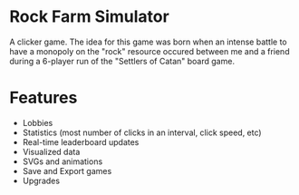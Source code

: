 # Rock Farm Simulator

A clicker game. The idea for this game was born when an intense battle to have a monopoly on the "rock" resource occured between me and a friend during a 6-player run of the "Settlers of Catan" board game.

# Features
- Lobbies
- Statistics (most number of clicks in an interval, click speed, etc)
- Real-time leaderboard updates
- Visualized data
- SVGs and animations
- Save and Export games
- Upgrades
